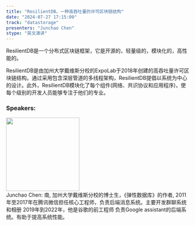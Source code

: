```yaml
---
title: "ResilientDB，一种高吞吐量的许可区块链结构"
date: "2024-07-27 17:15:00" 
track: "datastorage"
presenters: "Junchao Chen"
stype: "英文演讲"
---
```

ResilientDB是一个分布式区块链框架，它是开源的，轻量级的，模块化的，高性能的。

ResilientDB是由加州大学戴维斯分校的ExpoLab于2018年创建的高吞吐量许可区块链结构。通过采用包含深层管道的多线程架构，ResilientDB提倡以系统为中心的设计。此外，ResilientDB模块化了每个组件(网络、共识协议和应用程序)，使每个级别的开发人员能够专注于他们的专业。
 ### Speakers: 
 <img src="https://sessionize.com/image/ccab-400o400o1-nxRusQ5K9r7nLi1VF933LZ.jpg" width="200" /><br>Junchao Chen: 南, 加州大学戴维斯分校的博士生，《弹性数据库》的作者, 2011年至2017年在腾讯微信担任核心工程师，负责后端消息系统。主要开发群聊系统和相册
2019年到2022年，他是谷歌的前工程师
负责Google assistant的后端系统。有助于提高系统性能。
 <br><br>